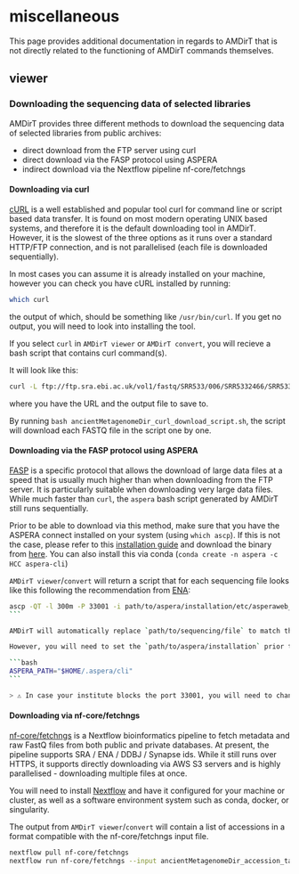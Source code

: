 # miscellaneous

This page provides additional documentation in regards to AMDirT that is not directly related to the functioning of AMDirT commands themselves.

## viewer

### Downloading the sequencing data of selected libraries

AMDirT provides three different methods to download the sequencing data of selected libraries from public archives:

- direct download from the FTP server using curl
- direct download via the FASP protocol using ASPERA
- indirect download via the Nextflow pipeline nf-core/fetchngs

#### Downloading via curl

[cURL](https://curl.se/) is a well established and popular tool curl for command line or script based data transfer. It is found on most modern operating UNIX based systems, and therefore it is the default downloading tool in AMDirT. However, it is the slowest of the three options as it runs over a standard HTTP/FTP connection, and is not parallelised (each file is downloaded sequentially).

In most cases you can assume it is already installed on your machine, however you can check you have cURL installed by running:

```bash
which curl
```

the output of which, should be something like `/usr/bin/curl`. If you get no output, you will need to look into installing the tool.

If you select `curl` in `AMDirT viewer` or `AMDirT convert`, you will recieve a bash script that contains curl command(s).

It will look like this:

```bash
curl -L ftp://ftp.sra.ebi.ac.uk/vol1/fastq/SRR533/006/SRR5332466/SRR5332466.fastq.gz -o SRR5332466.fastq.gz
```

where you have the URL and the output file to save to.

By running `bash ancientMetagenomeDir_curl_download_script.sh`, the script will download each FASTQ file in the script one by one.

#### Downloading via the FASP protocol using ASPERA

[FASP](https://en.wikipedia.org/wiki/Fast_and_Secure_Protocol) is a specific protocol that allows the download of large data files at a speed that is usually much higher than when downloading from the FTP server. It is particularly suitable when downloading very large data files. While much faster than `curl`, the `aspera` bash script generated by AMDirT still runs sequentially.

Prior to be able to download via this method, make sure that you have the ASPERA connect installed on your system (using `which ascp`). If this is not the case, please refer to this [installation guide](https://www.ibm.com/docs/en/aspera-connect/4.1?topic=suc-installation#installation__section_zfj_wpq_ghb) and download the binary from [here](https://www.ibm.com/aspera/connect/). You can also install this via conda (`conda create -n aspera -c HCC aspera-cli`)

`AMDirT viewer`/`convert` will return a script that for each sequencing file looks like this following the recommendation from [ENA](https://ena-docs.readthedocs.io/en/latest/retrieval/file-download.html#using-aspera):

````bash
ascp -QT -l 300m -P 33001 -i path/to/aspera/installation/etc/asperaweb_id_dsa.openssh era-fasp@fasp.sra.ebi.ac.uk:path/to/sequencing/file local/target/directory
```

AMDirT will automatically replace `path/to/sequencing/file` to match the paths for the libraries that were selected. It will also set the `local/target/directory` to the current directory.

However, you will need to set the `path/to/aspera/installation` prior to running this. To make it more convenient, we opted for using the environment variable `ASPERA_PATH` that has to be set in the shell prior to running the script. Therefore, run:

```bash
ASPERA_PATH="$HOME/.aspera/cli"
```

> ⚠️ In case your institute blocks the port 33001, you will need to change the parameter `-P 33001` to another port that is not blocked.
````

#### Downloading via nf-core/fetchngs

[nf-core/fetchngs](https://nf-co.re/fetchngs) is a Nextflow bioinformatics pipeline to fetch metadata and raw FastQ files from both public and private databases. At present, the pipeline supports SRA / ENA / DDBJ / Synapse ids. While it still runs over HTTPS, it supports directly downloading via AWS S3 servers and is highly parallelised - downloading multiple files at once.

You will need to install [Nextflow](https:/nextflow.io) and have it configured for your machine or cluster, as well as a software environment system such as conda, docker, or singularity.

The output from `AMDirT viewer`/`convert` will contain a list of accessions in a format compatible with the nf-core/fetchngs input file.

```bash
nextflow pull nf-core/fetchngs
nextflow run nf-core/fetchngs --input ancientMetagenomeDir_accession_table.csv`
```

<!--
 TODO add more URLs
 TODO describe output
 TODO mention if on HPC that worker nodes need to have internet connection
 -->
